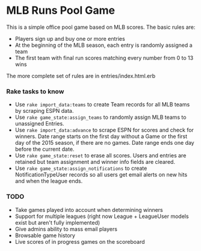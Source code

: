 # MLB Runs Pool Game

This is a simple office pool game based on MLB scores. The basic rules are:

* Players sign up and buy one or more entries
* At the beginning of the MLB season, each entry is randomly assigned a team
* The first team with final run scores matching every number from 0 to 13 wins

The more complete set of rules are in entries/index.html.erb

### Rake tasks to know

* Use `rake import_data:teams` to create Team records for all MLB teams by scraping ESPN data.
* Use `rake game_state:assign_teams` to randomly assign MLB teams to unassigned Entries.
* Use `rake import_data:advance` to scrape ESPN for scores and check for winners. Date range starts on the first day without a Game or the first day of the 2015 season, if there are no games. Date range ends one day before the current date.
* Use `rake game_state:reset` to erase all scores. Users and entries are retained but team assignment and winner info fields are cleared.
* Use `rake game_state:assign_notifications` to create NotificationTypeUser records so all users get email alerts on new hits and when the league ends.

### TODO

* Take games played into account when determining winners
* Support for multiple leagues (right now League + LeagueUser models exist but aren't fully implemented)
* Give admins ability to mass email players
* Browsable game history
* Live scores of in progress games on the scoreboard
